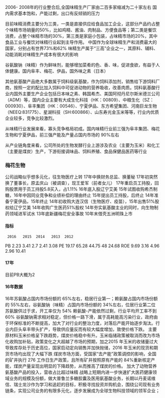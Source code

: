 2006- 2008年的行业整合后,全国味精生产厂家由二百多家缩减为二十家左右
国内需求基本饱和，产能过剩，出口有反倾销的压力

目前味精消费主要分为三类，一类是直接供应给食品加工企业，这部分产品约占整个味精市场销量的50%，比如鸡精、酱油、肉制品、方便食品等；第二类是餐饮消费，占整个味精市场的30%，第三类是家庭小包装，占味精市场的20%，其中食品工业与餐饮对味精行业起到主导作用。
中国作为全球味精生产和消费最大的国家，分别占有世界73%和62%
味精生产属于“三高”企业之一，其原料、辅料、动能消耗对味精生产成本有很大的影响

谷氨酸钠（味精）作为鲜味剂，能够增加菜肴的色、香、味，促进食欲，有益于人体健康。国内阜丰、梅花、伊品，国外味之素（日本）

其他氨基酸产品绝大多数属于饲料级氨基酸，作为饲料添加剂，销售给下游饲料厂商，按照一定的配比加入饲料中可促进动物的营养吸收，改善肉质。饲料氨基酸行业内国外主要生产企业包括日本味之素、韩国希杰、美国阿彻丹尼尔斯米德兰公司（ADM）等，国内企业主要有大成生化科技（HK：00809）、中粮生化（SZ：000930）、阜丰集团（HK：00546）、宁夏伊品、东方希望集团、河南巨龙生物（NEEQ:831775）、星湖科技（SH:600866）、山东寿光金玉米等等，行业内优质企业较多，竞争比较激烈。

从味精行业发展来看，寡头竞争格局初成。国内味精行业前三强为阜丰集团、梅花生物和宁夏伊品，前三强产能及产量占国内市场的 90%左右

从产业链角度来看，公司所处的生物发酵行业上游涉及农业（主要为玉米）和化工（主要是煤炭）生产，下游衔接调味品、饲料养殖、食品保健品医药等行业

### 梅花生物
公司战略似乎想多元化，往生物医疗上转
17年中换财务总监、换董秘
17年初突然换了董事长，原孟庆山（被调查），现王爱军（前者女儿）
17年重启员工持股，回购股票用于员工持股5.8买入，占1.11%
16年底入股辽宁艾美
15年试图收购希杰制糖，16年中因同业竞争和业绩补偿的理由终止
15年提出员工持股，后终止
14年准备宁夏伊品，15年终止
14年初收购大连汉信（生物医疗、疫苗），15年出售51%股权给辽宁艾美
14年收购广生医药51%股权
14年夯实氨基酸主业的同时，向生物制药领域进军试水
13年底新疆梅花安全事故
10年末借壳五洲明珠上市
#### 指标
     2016   2015  2014   2013  2012
PB   2.23   3.41  2.7    2.41  3.08
PE   19.17  65.28 44.75  48    24.68
ROE  9.69   3.16  4.96   2.96  10.41
#### 17年
目前PB大概为2
#### 16年数据
16年苏氨酸占国内市场份额的 65%左右，稳居行业第一；赖氨酸占国内市场份额的 55%左右，谷氨酸钠（味精）占国内市场份额的 34%左右，位居行业第二位
苏氨酸供过于求，开工率仅为 54%
赖氨酸-产能依然过剩，行业平均开工率不到 60%
谷氨酸钠需求相对稳定，但价格一路下滑，属于高耗能高污染行业，政府由于环保标准的不断提高，加大了对行业的整治力度，对落后产能开始逐步淘汰。行业内巨头阜丰带头扩产，导致供应量反而有较大幅度增加，致使价格下跌。
主要原材料玉米价格呈下跌趋势，煤炭价格稳中有升。玉米临储政策被取消而改为市场化收购加补贴，政策变化之大超越了市场的预期，加之2015 年玉米的收储量过大导致库存处于历史高位，国家启动定向销售并加快抛储，2016 年玉米的现货和期货市场均出现了大幅下跌
煤炭市场方面，受国家“去产能”政策调控的影响，全国的矿井执行 276 工作日生产政策，且所有矿井按照原有产能的 84%重新核定产能，煤炭产量呈现出明显的下降趋势，从而推高了煤炭的价格。
加大了动物营养氨基酸产品的投入，营收占比超过味精
战略上短期内进一步快速扩大医药健康领域业务的规模及份额，做大普鲁兰多糖胶囊及医用氨基酸业务，长期以丹麦诺维信、瑞士龙沙作为学习和追赶的目标，积极寻找投资并购机会，围绕公司现有业务链条，实现公司业务的有限多元化，逐步发展成为全球生物科技领域的领军企业；
